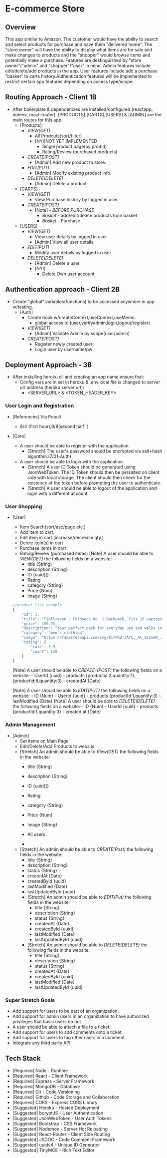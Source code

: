 # E-commerce Store

## Overview

This app similar to Amazon. The customer would have the ability to search and select products for purchase and have them "delivered home". The "store owner" will have the ability to display what items are for sale and make changes to products and the "shopper" would browse items and potentially make a purchase. Features are destinguished by "store owner"/"admin" and "shopper"/"user" in mind. Admin features include edit/delete/add products in the app. User features include add a purchase "basket" to carts history.Authentication features will be implemented to restrict certain app features depending on access type/scope. 


## Routing Approach - Client 1B 

- After boilerplate & dependencies are installed/configured (reactapp, dotenv, react-router), [PRODUCTS],[CARTS],[USERS] & [ADMIN] are the main routes for this app.
  - [Products]:
    - *VIEW(GET)*
      -  All Prodcuts(sort/filter) 
      - [NYI]NOT YET IMPLEMENTED
        - Single product page(by prodId) 
        - Rating/Review (purchased products)
    - *CREATE(POST)*
      - [Admin] Add new product to store.
    - *EDIT(PUT)*
      - [Admin] Modify existing product info.
    - *DELETE(DELETE)*
      - [Admin] Delete a product.
  - [CARTS]
    - *VIEW(GET)*
      - View Purchase history by logged in user.
    - *CREATE(POST)*
      - [Note] - *BEFORE PURCHASE*
        - *Basket* - add/edit/delete products to/in basket
        - *Basket* - Purchase
   - [USERS] 
      - *VIEW(GET)*
        - View user details by logged in user. 
        - [Admin] View all user details
      - *EDIT(PUT)*
        - Modify user details by logged in user 
      - *DELETE(DELETE)*
        - [Admin] Delete a user 
        - [NYI]
          - Delete Own user account 
 

## Authentication approach - Client 2B

- Create "global" variables(functions) to be accessed anywhere in app w/testing.
  - [Auth]
    - Create hook w/createContext,useContext,useMemo.
      - global access to (user,verifyadmin,login,logout/register)
    - *VIEW(GET)*
      - [Admin] Validate Admin by scope(user/admin)
    - *CREATE(POST)*
      - Register newly created user
      - Login user by username/pw

## Deployment Approach - 3B
- After installing heroku cli and creating an app name ensure that:
  - Config vars are in set in heroku & .env.local file is changed to server url address (heroku server url):
    - <SERVER_URL> & <TOKEN_HEADER_KEY>.


### User Login and Registration

- [References] Via Populi
  - 8/4 (first hour),8/8(second half``)

- [Core] 
  - A user should be able to register with the application.
    - [Stretch] The user's password should be encrypted via salt+hash algorithm.(7/21-Auth)
  - A user should be able to login with the application.
    - [Stretch] A user ID Token should be generated using JsonWebToken. The ID Token should then be persisted on client side with local storage. The client should then check for the existence of the token before prompting the user to authenticate.
    - [Stretch] A user should be able to logout of the application and login with a different account.

### User Shopping 
- [User]
    - Item Search(sort/asc/page etc.)
    - Add item to cart. 
    - Edit item in cart (increase/decrease qty.)
    - Delete item(s) in cart
    - Purchase items in cart
    - Rating/Review (purchased items)
    [Note] A user should be able to *VIEW(GET)* the following fields on a website:
      - title {String}
      - description {String}
      - ID {uuid[]}
      - Rating
      - category {String}
      - Price {Num}
      - Image {String}
    ```js
    //product list example
    {
        "id": 1,
        "title": "Fjallraven - Foldsack No. 1 Backpack, Fits 15 Laptops",
        "price": 109.95,
        "description": "Your perfect pack for everyday use and walks in the forest. Stash your laptop (up to 15 inches) in the padded sleeve, your everyday",
        "category": "men's clothing",
        "image": "https://fakestoreapi.com/img/81fPKd-2AYL._AC_SL1500_.jpg",
        "rating": {
            "rate": 3.9,
            "count": 120
        }
    }
    ```
    [Note] A user should be able to *CREATE-(POST)* the following fields on a website:
      - UserId {uuid}
      - products {productid:2,quantity:1},{productid:6,quantity:3}
      - createdAt {Date}
    
    [Note] A user should be able to *EDIT(PUT)* the following fields on a website:
      - ID {Num}
      - UserId {uuid}
      - products {productId:1,quantity:3}
      - lastModified {Date}
    [Note] A user should be able to *DELETE(DELETE)* the following fields on a website:
      - ID {Num}
      - UserId {uuid}
      - products {productId:1,quantity:3}
      - created at {Date}

### Admin Management
- [Admin]
  - Set items on Main Page
  - Edit/Delete/Add Products to website
  - [Stretch] An admin should be able to *View(GET)* the following fields in the website:
      - title {String}
      - description {String}
      - ID {uuid[]}
      - Rating
      - category {String}
      - Price {Num}
      - Image {String}
    
      - All users
      - 
  - [Stretch] An admin should be able to *CREATE(Post)* the following fields in the website:
      - title {String}
      - description {String}
      - status {String}
      - createdAt {Date}
      - createdById {uuid}
      - lastModified {Date}
      - lastUpdatedById {uuid}
    - [Stretch] An admin should be able to *EDIT(Put)* the following fields in the website:
      - title {String}
      - description {String}
      - status {String}
      - createdAt {Date}
      - createdById {uuid}
      - lastModified {Date}
      - lastUpdatedById {uuid}
    - [Stretch] An admin should be able to *DELETE(DELETE)* the following fields in the website:
      - title {String}
      - description {String}
      - status {String}
      - createdAt {Date}
      - createdById {uuid}
      - lastModified {Date}
      - lastUpdatedById {uuid}

### Super Stretch Goals

- Add support for users to be part of an organization.
- Add support for admin users in an organization to have authorized privileges that basic users do not.
- A user should be able to attach a file to a ticket.
- Add support for users to add comments onto a ticket.
- Add support for users to tag other users in a comment.
- Integrate any third party API

## Tech Stack

- [Required] Node - Runtime
- [Required] React - Client Framework
- [Required] Express - Server Framework
- [Required] MongoDB - Database
- [Required] Git - Code Versioning
- [Required] Github - Code Storage and Collaboration
- [Required] CORS - Express CORS Library
- [Suggested] Heroku - Hosted Deployment
- [Suggested] bcryptJS - User Authentication
- [Suggested] JsonWebToken - User Auth Tokens
- [Suggested] Bootstrap - CSS Framework
- [Suggested] Nodemon - Server Hot Reloading
- [Suggested] React-Router - Client Side Routing
- [Suggested] JSDOC - Code Comment Framework
- [Suggested] uuidv4 - Unique ID Generator
- [Suggested] TinyMCE - Rich Text Editor
